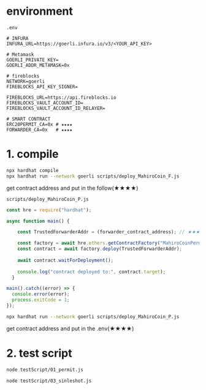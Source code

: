 # environment

`.env`

```
# INFURA
INFURA_URL=https://goerli.infura.io/v3/<YOUR_API_KEY>

# Metamask 
GOERLI_PRIVATE_KEY=
GOERLI_ADDR_METAMASK=0x

# fireblocks
NETWORK=goerli
FIREBLOCKS_API_KEY_SIGNER=

FIREBLOCKS_URL=https://api.fireblocks.io
FIREBLOCKS_VAULT_ACCOUNT_ID=
FIREBLOCKS_VAULT_ACCOUNT_ID_RELAYER=

# SMART CONTRACT
ERC20PERMIT_CA=0x # ★★★★
FORWARDER_CA=0x   # ★★★★
```

# 1. compile

```bash
npx hardhat compile
npx hardhat run --network goerli scripts/deploy_MahiroCoin_F.js
```

get contract address and put in the follow(★★★★)

`scripts/deploy_MahiroCoin_P.js`

```js
const hre = require("hardhat");

async function main() {

    const TrustedForwarderAddr = (forwarder_contract_address); // ★★★★

    const factory = await hre.ethers.getContractFactory("MahiroCoinPermit");
    const contract = await factory.deploy(TrustedForwarderAddr);
  
    await contract.waitForDeployment();
  
    console.log("contract deployed to:", contract.target);
  }

main().catch((error) => {
  console.error(error);
  process.exitCode = 1;
});
```


```bash
npx hardhat run --network goerli scripts/deploy_MahiroCoin_P.js
```

get contract address and put in the .env(★★★★)



# 2. test script

```bash
node testScript/01_permit.js

node testScript/03_sinleshot.js
```

